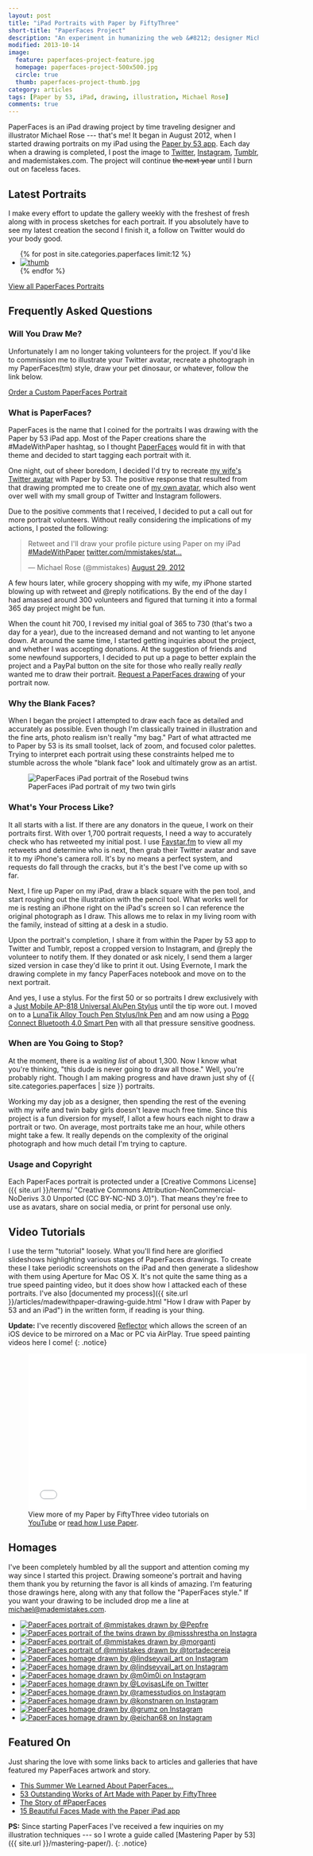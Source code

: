 ```yaml
---
layout: post
title: "iPad Portraits with Paper by FiftyThree"
short-title: "PaperFaces Project"
description: "An experiment in humanizing the web &#8212; designer Michael Rose draws a portrait a day using an iPad and Paper by 53."
modified: 2013-10-14
image: 
  feature: paperfaces-project-feature.jpg
  homepage: paperfaces-project-500x500.jpg
  circle: true
  thumb: paperfaces-project-thumb.jpg
category: articles
tags: [Paper by 53, iPad, drawing, illustration, Michael Rose]
comments: true
---
```


PaperFaces is an iPad drawing project by time traveling designer and illustrator Michael Rose --- that's me! It began in August 2012, when I started drawing portraits on my iPad using the [Paper by 53 app](http://www.fiftythree.com/paper). Each day when a drawing is completed, I post the image to [Twitter](http://twitter.com/mmistakes), [Instagram](http://instagram.com/mmistakes), [Tumblr](http://mademistakes.tumblr.com), and mademistakes.com. The project will continue <s>the next year</s> until I burn out on faceless faces.

## Latest Portraits

I make every effort to update the gallery weekly with the freshest of fresh along with in process sketches for each portrait. If you absolutely have to see my latest creation the second I finish it, a follow on Twitter would do your body good.

<ul class="recent-grid unstyled-list">
{% for post in site.categories.paperfaces limit:12 %}
  <li><a href="{{ site.url }}{{ post.url }}" title="{{ post.title }}"><img src="{{ site.url }}/images/{{ post.image.thumb }}" alt="thumb" /></a></li>
{% endfor %}
</ul>

<div markdown="0"><a href="{{ site.url }}/paperfaces/" class="btn btn-inverse" style="margin-bottom:0;">View all PaperFaces Portraits</a></div>

## Frequently Asked Questions

### Will You Draw Me?

Unfortunately I am no longer taking volunteers for the project. If you'd like to commission me to illustrate your Twitter avatar, recreate a photograph in my PaperFaces(tm) style, draw your pet dinosaur, or whatever, follow the link below.

<div markdown="0"><a href="{{ site.url }}/portraits/" class="btn btn-inverse" style="margin-bottom:0;">Order a Custom PaperFaces Portrait</a></div>

### What is PaperFaces?

PaperFaces is the name that I coined for the portraits I was drawing with the Paper by 53 iPad app. Most of the Paper creations share the #MadeWithPaper hashtag, so I thought [PaperFaces](https://twitter.com/search?q=PaperFaces&src=typd) would fit in with that theme and decided to start tagging each portrait with it.

One night, out of sheer boredom, I decided I'd try to recreate <a href="{{ site.url }}/images/paperfaces-veganwendy-twitter-lg.jpg" title="iPad drawing of @veganwendy" rel="gallery">my wife's Twitter avatar</a> with Paper by 53. The positive response that resulted from that drawing prompted me to create one of <a href="{{ site.url }}/images/paperfaces-mmistakes-twitter-lg.jpg" title="iPad drawing of @mmistakes" rel="gallery">my own avatar</a>, which also went over well with my small group of Twitter and Instagram followers.

Due to the positive comments that I received, I decided to put a call out for more portrait volunteers. Without really considering the implications of my actions, I posted the following:

<blockquote class="twitter-tweet"><p>Retweet and I'll draw your profile picture using Paper on my iPad <a href="https://twitter.com/search/%23MadeWithPaper">#MadeWithPaper</a> <a href="http://t.co/5oqH4bJt" title="http://twitter.com/mmistakes/status/240601384477659136/photo/1">twitter.com/mmistakes/stat…</a></p>&#8212; Michael Rose (@mmistakes) <a href="https://twitter.com/mmistakes/status/240601384477659136" data-datetime="2012-08-29T00:06:55+00:00">August 29, 2012</a></blockquote>

A few hours later, while grocery shopping with my wife, my iPhone started blowing up with retweet and @reply notifications. By the end of the day I had amassed around 300 volunteers and figured that turning it into a formal 365 day project might be fun.

When the count hit 700, I revised my initial goal of 365 to 730 (that's two a day for a year), due to the increased demand and not wanting to let anyone down. At around the same time, I started getting inquiries about the project, and whether I was accepting donations. At the suggestion of friends and some newfound supporters, I decided to put up a page to better explain the project and a PayPal button on the site for those who really really *really* wanted me to draw their portrait. [Request a PaperFaces drawing](#draw-me-draw-me) of your portrait now.

### Why the Blank Faces?

When I began the project I attempted to draw each face as detailed and accurately as possible. Even though I'm classically trained in illustration and the fine arts, photo realism isn't really "my bag." Part of what attracted me to Paper by 53 is its small toolset, lack of zoom, and focused color palettes. Trying to interpret each portrait using these constraints helped me to stumble across the whole "blank face" look and ultimately grow as an artist.

<figure class="large">
  <img src="{{ site.url }}/images/paperfaces-rosebud-twins-l.jpg" alt="PaperFaces iPad portrait of the Rosebud twins" />
  <figcaption>PaperFaces iPad portrait of my two twin girls</figcaption>
</figure>

### What's Your Process Like?

It all starts with a list. If there are any donators in the queue, I work on their portraits first. With over 1,700 portrait requests, I need a way to accurately check who has retweeted my initial post. I use [Favstar.fm](http://favstar.fm/) to view all my retweets and determine who is next, then grab their Twitter avatar and save it to my iPhone's camera roll. It's by no means a perfect system, and requests do fall through the cracks, but it's the best I've come up with so far.

Next, I fire up Paper on my iPad, draw a black square with the pen tool, and start roughing out the illustration with the pencil tool. What works well for me is resting an iPhone right on the iPad's screen so I can reference the original photograph as I draw. This allows me to relax in my living room with the family, instead of sitting at a desk in a studio.

Upon the portrait's completion, I share it from within the Paper by 53 app to Twitter and Tumblr, repost a cropped version to Instagram, and @reply the volunteer to notify them. If they donated or ask nicely, I send them a larger sized version in case they'd like to print it out. Using Evernote, I mark the drawing complete in my fancy PaperFaces notebook and move on to the next portrait.

And yes, I use a stylus. For the first 50 or so portraits I drew exclusively with a [Just Mobile AP-818 Universal AluPen Stylus][alupen] until the tip wore out. I moved on to a [LunaTik Alloy Touch Pen Stylus/Ink Pen][lunatik] and am now using a [Pogo Connect Bluetooth 4.0 Smart Pen][pogoconnect] with all that pressure sensitive goodness.

[alupen]: http://www.amazon.com/gp/product/B0042U9AT6/ref=as_li_ss_tl?ie=UTF8&tag=mademist-20&linkCode=as2&camp=1789&creative=390957&creativeASIN=B0042U9AT6
[lunatik]: http://www.amazon.com/gp/product/B00821TR7G/ref=as_li_ss_tl?ie=UTF8&tag=mademist-20&linkCode=as2&camp=1789&creative=390957&creativeASIN=B00821TR7G
[pogoconnect]: http://www.amazon.com/gp/product/B009K448L4/ref=as_li_ss_tl?ie=UTF8&tag=mademist-20&linkCode=as2&camp=1789&creative=390957&creativeASIN=B009K448L4

### When are You Going to Stop?

At the moment, there is a *waiting list* of about 1,300. Now I know what you're thinking, "this dude is never going to draw all those." Well, you're probably right. Though I am making progress and have drawn just shy of {{ site.categories.paperfaces | size }} portraits.

Working my day job as a designer, then spending the rest of the evening with my wife and twin baby girls doesn't leave much free time. Since this project is a fun diversion for myself, I allot a few hours each night to draw a portrait or two. On average, most portraits take me an hour, while others might take a few. It really depends on the complexity of the original photograph and how much detail I'm trying to capture.

### Usage and Copyright

Each PaperFaces portrait is protected under a [Creative Commons License]({{ site.url }}/terms/ "Creative Commons Attribution-NonCommercial-NoDerivs 3.0 Unported (CC BY-NC-ND 3.0)"). That means they're free to use as avatars, share on social media, or print  for personal use only.

## Video Tutorials

I use the term "tutorial" loosely. What you'll find here are glorified slideshows highlighting various stages of PaperFaces drawings. To create these I take periodic screenshots on the iPad and then generate a slideshow with them using Aperture for Mac OS X. It's not quite the same thing as a true speed painting video, but it does show how I attacked each of these portraits. I've also [documented my process]({{ site.url }}/articles/madewithpaper-drawing-guide.html "How I draw with Paper by 53 and an iPad") in the written form, if reading is  your thing.

**Update:** I've recently discovered [Reflector](http://www.reflectorapp.com/) which allows the screen of an iOS device to be mirrored on a Mac or PC via AirPlay. True speed painting videos here I come!
{: .notice}

<figure class="large">
  <iframe width="560" height="315" src="//www.youtube.com/embed/fC_yATccHmk?list=PLaLqP2ipMLc6UugVLyTwWTiFtmmZzj7ao" frameborder="0"> </iframe>
  <figcaption>View more of my Paper by FiftyThree video tutorials on <a href="http://www.youtube.com/watch?v=g6r-pZY3Awc&list=PLaLqP2ipMLc6UugVLyTwWTiFtmmZzj7ao" title="Michael Rose's YouTube Channel" target="_blank">YouTube</a> or <a href="{{ site.url }}/mastering-paper/">read how I use Paper</a>.</figcaption>
</figure>

## Homages

I've been completely humbled by all the support and attention coming my way since I started this project. Drawing someone's portrait and having them thank you by returning the favor is all kinds of amazing. I'm featuring those drawings here, along with any that follow the "PaperFaces style." If you want your drawing to be included drop me a line at <michael@mademistakes.com>.

<ul id="fanart-gallery" class="recent-grid unstyled-list">
  <li><a href="{{ site.url }}/images/homage-pepfre-mmistakes-lg.jpg" title="PaperFaces homage drawn by @Pepfre"><img src="{{ site.url }}/images/homage-pepfre-mmistakes-150.jpg" alt="PaperFaces portrait of @mmistakes drawn by @Pepfre" /></a></li>
  <li><a href="{{ site.url }}/images/homage-missshrestha-rosebuds-lg.jpg" title="PaperFaces homage drawn by @missshrestha on Instagram"><img src="{{ site.url }}/images/homage-missshrestha-rosebuds-150.jpg" alt="PaperFaces portrait of the twins drawn by @missshrestha on Instagra" /></a></li>
  <li><a href="{{ site.url }}/images/homage-morgantj-mmistakes-lg.jpg" title="PaperFaces homage drawn by @morgantj"><img src="{{ site.url }}/images/homage-morgantj-mmistakes-150.jpg" alt="PaperFaces portrait of @mmistakes drawn by @morgantj" /></a></li>
  <li><a href="{{ site.url }}/images/homage-tortadecereja-mmistakes-lg.jpg" title="PaperFaces homage drawn by @tortadecereja"><img src="{{ site.url }}/images/homage-tortadecereja-mmistakes-150.jpg" alt="PaperFaces portrait of @mmistakes drawn by @tortadecereja" /></a></li>
  <li><a href="http://instagram.com/p/W8WaxfAYmG/" title="PaperFaces homage drawn by @lindseyvail_art on Instagram" target="_blank"><img src="{{ site.url }}/images/homage-lindseyvail-art-1-150.jpg" alt="PaperFaces homage drawn by @lindseyvail_art on Instagram" /></a></li>
  <li><a href="http://instagram.com/p/W5r5EwgYge/" title="PaperFaces homage drawn by @lindseyvail_art on Instagram" target="_blank"><img src="{{ site.url }}/images/homage-lindseyvail-art-2-150.jpg" alt="PaperFaces homage drawn by @lindseyvail_art on Instagram" /></a></li>
  <li><a href="http://instagram.com/p/VQ4-6HklEU/" title="PaperFaces homage drawn by @m0im0i on Instagram" target="_blank"><img src="{{ site.url }}/images/homage-m0im0i-150.jpg" alt="PaperFaces homage drawn by @m0im0i on Instagram" /></a></li>
  <li><a href="https://twitter.com/LovisasLife/status/314699959775662081" title="PaperFaces homage drawn by @LovisasLife" target="_blank"><img src="{{ site.url }}/images/homage-lovisaslife-150.jpg" alt="PaperFaces homage drawn by @LovisasLife on Twitter" /></a></li>
  <li><a href="http://instagram.com/p/QTn7jWJkHj/" title="PaperFaces homage drawn by @ramesstudios" target="_blank"><img src="{{ site.url }}/images/homage-ramesstudios-150.jpg" alt="PaperFaces homage drawn by @ramesstudios on Instagram" /></a></li>
  <li><a href="http://instagram.com/p/cHexhprrxf/" title="PaperFaces homage drawn by @konstnaren" target="_blank"><img src="{{ site.url }}/images/homage-konstnaren-150.jpg" alt="PaperFaces homage drawn by @konstnaren on Instagram" /></a></li>
  <li><a href="http://instagram.com/p/aVh8QOJ-uv/" title="PaperFaces homage drawn by @grumz" target="_blank"><img src="{{ site.url }}/images/homage-grumz-150.jpg" alt="PaperFaces homage drawn by @grumz on Instagram" /></a></li>
  <li><a href="http://eichan68.tumblr.com" title="PaperFaces homage drawn by @eichan68" target="_blank"><img src="{{ site.url }}/images/homage-eichan68-150.jpg" alt="PaperFaces homage drawn by @eichan68 on Instagram" /></a></li>
</ul>

## Featured On

Just sharing the love with some links back to articles and galleries that have featured my PaperFaces artwork and story.
    
* [This Summer We Learned About PaperFaces...](http://madewithpaper.fiftythree.com/post/36767754768/this-summer-we-learned-about-paper-faces-by)
* [53 Outstanding Works of Art Made with Paper by FiftyThree](http://designshack.net/articles/inspiration/53-outstanding-works-of-art-made-with-paper-by-fiftythree/)
* [The Story of #PaperFaces](http://anewatlantis.com/2013/01/the-story-of-paperfaces/)
* [15 Beautiful Faces Made with the Paper iPad app](http://www.obeymagazine.nl/graphic-design/illustraties/15-gezichten-paper-ipad-app/)

**PS:** Since starting PaperFaces I've received a few inquiries on my illustration techniques --- so I wrote a guide called [Mastering Paper by 53]({{ site.url }}/mastering-paper/).
{: .notice}

<script>!function(d,s,id){var js,fjs=d.getElementsByTagName(s)[0];if(!d.getElementById(id)){js=d.createElement(s);js.id=id;js.src="//platform.twitter.com/widgets.js";fjs.parentNode.insertBefore(js,fjs);}}(document,"script","twitter-wjs");</script>